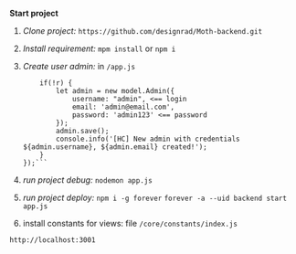 **Start project**

1. _Clone project:_ 
    `https://github.com/designrad/Moth-backend.git`
 
2. _Install requirement:_
    `mpm install` or `npm i`

3. _Create user admin:_
    in `/app.js`

    ```model.Admin.findOne().then(r => {
        if(!r) {
            let admin = new model.Admin({
                username: "admin", <== login
                email: 'admin@email.com',
                password: 'admin123' <== password
            });
            admin.save();
            console.info('[HC] New admin with credentials ${admin.username}, ${admin.email} created!');
        }
    });```
 
4. _run project debug:_
    `nodemon app.js`
    
5. _run project deploy:_
    `npm i -g forever`
    `forever -a --uid backend start app.js`

5. install constants for views:
    file `/core/constants/index.js`

`http://localhost:3001`
